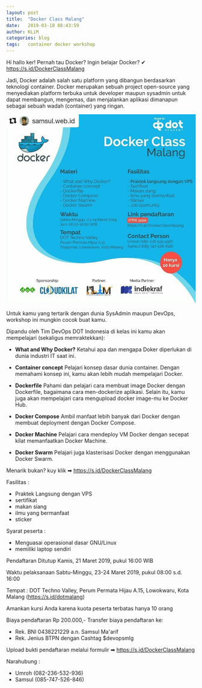 ```yaml
---
layout: post
title:  "Docker Class Malang"
date:   2019-03-10 08:43:59
author: KLiM
categories: blog
tags:	container docker workshop
---
```



Hi hallo ker! Pernah tau Docker? Ingin belajar Docker? ✔ https://s.id/DockerClassMalang

Jadi, Docker adalah salah satu platform yang dibangun berdasarkan teknologi container. Docker merupakan sebuah project open-source yang menyediakan platform terbuka untuk developer maupun sysadmin untuk dapat membangun, mengemas, dan menjalankan aplikasi dimanapun sebagai sebuah wadah (container) yang ringan.

![Poster Docker Class Malang](/assets/images/docker-class-malang.jpg)

Untuk kamu yang tertarik dengan dunia SysAdmin maupun DevOps, workshop ini mungkin cocok buat kamu.

Dipandu oleh Tim DevOps DOT Indonesia di kelas ini kamu akan mempelajari (sekaligus memraktekkan): 

- **What and Why Docker?**
Ketahui apa dan mengapa Doker diperlukan di dunia industri IT saat ini. 

- **Container concept**
Pelajari konsep dasar dunia container. Dengan memahami konsep ini, kamu akan lebih mudah mempelajari Docker. 

- **Dockerfile**
Pahami dan pelajari cara membuat image Docker dengan Dockerfile, bagaimana cara men-dockerize aplikasi. Selain itu, kamu juga akan mempelajari cara mengupload docker image-mu ke Docker Hub. 

- **Docker Compose**
Ambil manfaat lebih banyak dari Docker dengan membuat deployment dengan Docker Compose. 

- **Docker Machine**
Pelajari cara mendeploy VM Docker dengan secepat kilat memanfaatkan Docker Machine. 

- **Docker Swarm**
Pelajari juga klasterisasi Docker dengan menggunakan Docker Swarm.

Menarik bukan? kuy klik ➡ https://s.id/DockerClassMalang

Fasilitas :
- Praktek Langsung dengan VPS
- sertifikat
- makan siang
- ilmu yang bermanfaat
- sticker

Syarat peserta :
- Menguasai operasional dasar GNU/Linux
- memiliki laptop sendiri

Pendaftaran Ditutup Kamis, 21 Maret 2019, pukul 16:00 WIB

Waktu pelaksanaan Sabtu-Minggu, 23-24 Maret 2019, pukul 08:00 s.d. 16:00

Tempat : DOT Techno Valley, Perum Permata Hijau A.15, Lowokwaru, Kota Malang (https://s.id/dotmalang)

Amankan kursi Anda karena kuota peserta terbatas hanya 10 orang

Biaya pendaftaran Rp 200.000,- Transfer biaya pendaftaran ke:
- Rek. BNI 0438221229 a.n. Samsul Ma'arif
- Rek. Jenius BTPN dengan Cashtag $devopsmlg

Upload bukti pendaftaran melalui formulir ➡ https://s.id/DockerClassMalang

Narahubung :
- Umroh (082-236-532-936)
- Samsul (085-747-526-846)
